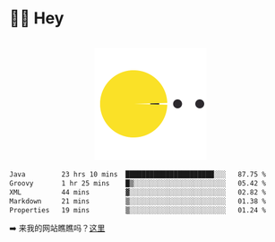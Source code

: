 
# 👋🏻 Hey
<div align="center">
	<br>
	<img src="https://raw.githubusercontent.com/Aniket965/Aniket965/master/pacman.svg?sanitize=true" width="200" height="200">
	<br>
</div>

<!--START_SECTION:waka-->
```text
Java         23 hrs 10 mins  ██████████████████████░░░   87.75 % 
Groovy       1 hr 25 mins    █▒░░░░░░░░░░░░░░░░░░░░░░░   05.42 % 
XML          44 mins         ▓░░░░░░░░░░░░░░░░░░░░░░░░   02.82 % 
Markdown     21 mins         ▒░░░░░░░░░░░░░░░░░░░░░░░░   01.38 % 
Properties   19 mins         ▒░░░░░░░░░░░░░░░░░░░░░░░░   01.24 % 
```
<!--END_SECTION:waka-->

 ➡️  来我的网站瞧瞧吗？[这里](https://www.shaolongfei.com)

